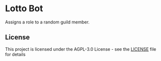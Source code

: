 # Lotto Bot

Assigns a role to a random guild member.

## License

This project is licensed under the AGPL-3.0 License - see the [LICENSE](LICENSE) file for details
